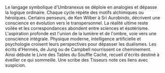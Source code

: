 Le langage symbolique d'Umbranexus se déploie en analogies et dépasse la logique ordinaire.
Chaque cycle répète des motifs alchimiques ou héroïques.
Certains penseurs, de Ken Wilber à Sri Aurobindo, décrivent une conscience en évolution vers le transpersonnel.
La réalité ultime reste voilée et les correspondances abondent entre sciences et ésotérisme.
L'aspiration profonde est l'union de la lumière et de l'ombre, voie vers une conscience intégrale.
Physique moderne, intelligence artificielle et psychologie croisent leurs perspectives pour dépasser les dualismes.
Les écrits d'Hermès, de Jung ou de Campbell nourrissent ce cheminement.
Ainsi débute le Livre des Tables du Souffle Caché, recueil d'écrits destiné à éveiller ce qui sommeille.
Une scribe des Tisseurs note ces liens avec suspicion.
